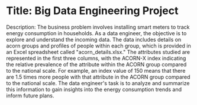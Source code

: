# Title: Big Data Engineering Project

Description:
The business problem involves installing smart meters to track energy consumption in households. As a data engineer, the objective is to explore and understand the incoming data. The data includes details on acorn groups and profiles of people within each group, which is provided in an Excel spreadsheet called "acorn_details.xlsx." The attributes studied are represented in the first three columns, with the ACORN-X index indicating the relative prevalence of the attribute within the ACORN group compared to the national scale. For example, an index value of 150 means that there are 1.5 times more people with that attribute in the ACORN group compared to the national scale. The data engineer's task is to analyze and summarize this information to gain insights into the energy consumption trends and inform future plans.
